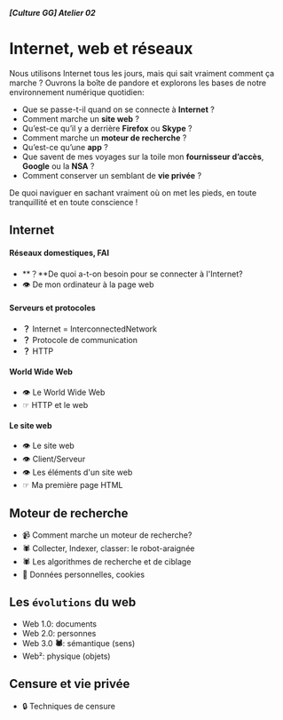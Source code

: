 ***[Culture GG] Atelier 02***
# Internet, web et réseaux

Nous utilisons Internet tous les jours, mais qui sait vraiment comment ça marche ? Ouvrons la boîte de pandore et explorons les bases de notre environnement numérique quotidien:
* Que se passe-t-il quand on se connecte à **Internet** ?
* Comment marche un **site web** ?
* Qu’est-ce qu’il y a derrière **Firefox** ou **Skype** ?
* Comment marche un **moteur de recherche** ?
* Qu’est-ce qu’une **app** ?
* Que savent de mes voyages sur la toile mon **fournisseur d’accès**, **Google** ou la **NSA** ?
* Comment conserver un semblant de **vie privée** ?

De quoi naviguer en sachant vraiment où on met les pieds, en toute tranquillité et en toute conscience !

## Internet
#### Réseaux domestiques, FAI
* **&#65311;**De quoi a-t-on besoin pour se connecter à l'Internet?
* &#x1f441; De mon ordinateur à la page web

#### Serveurs et protocoles
* **&#65311;** Internet = InterconnectedNetwork
* **&#65311;** Protocole de communication
* **&#65311;** HTTP

#### World Wide Web
* &#x1f441; Le World Wide Web
* &#x261e; HTTP et le web

#### Le site web
* &#x1f441; Le site web
* &#x1f441; Client/Serveur
* &#x1f441; Les éléments d'un site web
* &#x261e; Ma première page HTML

## Moteur de recherche
* &#128249; Comment marche un moteur de recherche?
* &#x1f577; Collecter, Indexer, classer: le robot-araignée
* &#x1f577; Les algorithmes de recherche et de ciblage
* &#127850; Données personnelles, cookies

## Les ```évolutions``` du web
* Web 1.0: documents
* Web 2.0: personnes
* Web 3.0 **&#x1f577;**: sémantique (sens)
* Web&#xb2;: physique (objets)

## Censure et vie privée
* &#x1f512; Techniques de censure
